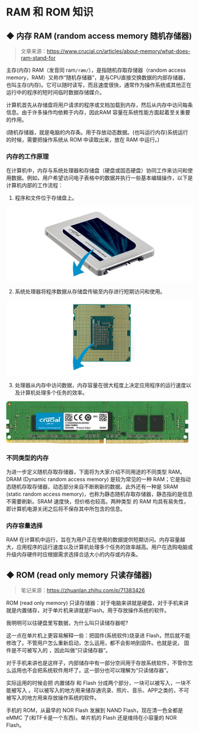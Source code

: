 # RAM 和 ROM 知识


## ◆ 内存 RAM (random access memory 随机存储器)

> 文章来源：https://www.crucial.cn/articles/about-memory/what-does-ram-stand-for


主存(内存) RAM（发音同 ram`/ræm/`），是指随机存取存储器（random access memory，RAM）又称作“随机存储器”，是与CPU直接交换数据的内部存储器，也叫主存(内存)。它可以随时读写，而且速度很快，通常作为操作系统或其他正在运行中的程序的短时间临时数据存储媒介。

计算机首先从存储盘将用户请求的程序或文档加载到内存，然后从内存中访问每条信息。由于许多操作均依赖于内存，因此RAM 容量在系统性能方面起着至关重要的作用。

(随机存储器，就是电脑的内存条。用于存放动态数据。(也叫运行内存)系统运行的时候，需要把操作系统从 ROM 中读取出来，放在 RAM 中运行。)


### 内存的工作原理

在计算机中，内存与系统处理器和存储盘（硬盘或固态硬盘）协同工作来访问和使用数据。例如，用户希望访问电子表格中的数据并执行一些基本编辑操作，以下是计算机内部的工作流程：

1. 程序和文件位于存储盘上。

![ ](readme.assets/img-20220403183344148.jpg)

2. 系统处理器将程序数据从存储盘传输至内存进行短期访问和使用。

![ ](readme.assets/img-20220403183344192.jpg)

3. 处理器从内存中访问数据，内存容量在很大程度上决定应用程序的运行速度以及计算机处理多个任务的效率。

![ ](readme.assets/img.jpg)


### 不同类型的内存

为进一步定义随机存取存储器，下面将为大家介绍不同用途的不同类型 RAM。 DRAM (Dynamic random access memory) 是较为常见的一种 RAM；它是指动态随机存取存储器，动态部分来自不断刷新的数据。此外还有一种是 SRAM (static random access memory)，也称为静态随机存取存储器，静态指的是信息不需要刷新。SRAM 速度快，但价格也较高。两种类型 的 RAM 均具有易失性，即计算机电源关闭之后将不保存其中所包含的信息。

### 内存容量选择

RAM 在计算机中运行，旨在为用户正在使用的数据提供短期访问。内存容量越大，应用程序的运行速度以及计算机处理多个任务的效率越高。用户在选购电脑或升级内存硬件时应根据需求选择合适大小的内存或内存条。


## ◆ ROM (read only memory 只读存储器)

> 笔记来源：https://zhuanlan.zhihu.com/p/71383426

ROM (read only memory) 只读存储器：对于电脑来讲就是硬盘，对于手机来讲就是内置储存，对于单片机来讲就是Flash。用于存放操作系统的软件。

我明明可以往硬盘里写数据，为什么叫只读储存器呢?

这一点在单片机上更容易解释一些：把固件(系统软件)烧录进 Flash，然后就不能修改了。不管用户怎么重新启动，怎么运用，都不会影响到固件。也就是说， 固件是不可被写入的 ，因此叫做“只读储存器”。

对于手机来讲也是这样子，内部储存中有一部分空间用于存放系统软件，不管你怎么运用也不会把系统软件用坏了。这一部分也可以理解为“只读储存器”。

实际运用的时候会把 内置储存 和 Flash 分成两个部分，一块可以被写入，一块不能被写入 。可以被写入的地方用来储存通讯录、照片、音乐、APP之类的，不可被写入的地方用来存放操作系统的软件。

手机的 ROM，从最早的 NOR Flash 发展到 NAND Flash，现在清一色全都是 eMMC 了(和TF卡是一个东西)。单片机的 Flash 还是维持在小容量的 NOR Flash。
